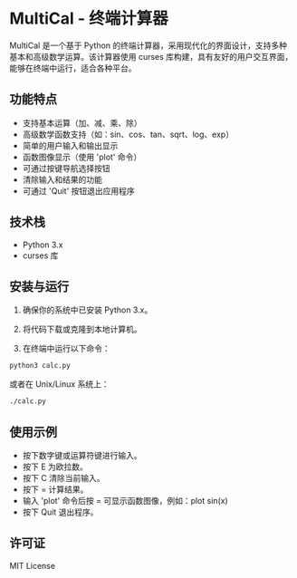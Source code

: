 # MultiCal - 终端计算器

MultiCal 是一个基于 Python 的终端计算器，采用现代化的界面设计，支持多种基本和高级数学运算。该计算器使用 curses 库构建，具有友好的用户交互界面，能够在终端中运行，适合各种平台。

## 功能特点

- 支持基本运算（加、减、乘、除）
- 高级数学函数支持（如：sin、cos、tan、sqrt、log、exp）
- 简单的用户输入和输出显示
- 函数图像显示（使用 'plot' 命令）
- 可通过按键导航选择按钮
- 清除输入和结果的功能
- 可通过 'Quit' 按钮退出应用程序

## 技术栈

- Python 3.x
- curses 库

## 安装与运行

1. 确保你的系统中已安装 Python 3.x。

2. 将代码下载或克隆到本地计算机。

3. 在终端中运行以下命令：

```bash
python3 calc.py
```

或者在 Unix/Linux 系统上：

```bash
./calc.py
```

## 使用示例

- 按下数字键或运算符键进行输入。
- 按下 E 为欧拉数。
- 按下 C 清除当前输入。
- 按下 = 计算结果。
- 输入 'plot' 命令后按 = 可显示函数图像，例如：plot sin(x)
- 按下 Quit 退出程序。

## 许可证

MIT License